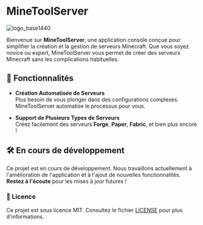 # MineToolServer
![logo_base1440](https://github.com/user-attachments/assets/4547e0b4-5075-44c1-accf-d6004f9d1859)

Bienvenue sur **MineToolServer**, une application console conçue pour simplifier la création et la gestion de serveurs Minecraft. Que vous soyez novice ou expert, MineToolServer vous permet de créer des serveurs Minecraft sans les complications habituelles.

## 🚀 Fonctionnalités

- **Création Automatisée de Serveurs**  
  Plus besoin de vous plonger dans des configurations complexes. MineToolServer automatise le processus pour vous.

- **Support de Plusieurs Types de Serveurs**  
  Créez facilement des serveurs **Forge**, **Paper**, **Fabric**, et bien plus encore !

## 🛠️ En cours de développement

Ce projet est en cours de développement. Nous travaillons actuellement à l'amélioration de l'application et à l'ajout de nouvelles fonctionnalités. **Restez à l'écoute** pour les mises à jour futures !

### 📜 Licence

Ce projet est sous licence MIT. Consultez le fichier [LICENSE](./LICENSE) pour plus d'informations.
